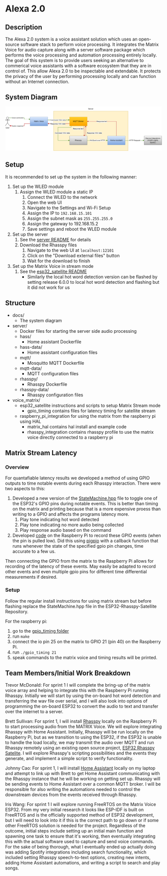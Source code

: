 # Alexa 2.0

## Description

The Alexa 2.0 system is a voice assistant solution which uses an open-source software
stack to perform voice processing. It integrates the Matrix Voice for audio capture
along with a server software package which performs the voice processing and automation
processing entirely locally. The goal of this system is to provide users seeking an
alternative to commerical voice assistants with a software ecosystem that they are in
control of. This allow Alexa 2.0 to be inspectable and extendable. It protects the
privacy of the user by performing processing locally and can function without an
Internet connection.

## System Diagram

![System Diagram](./docs/system_diagram.png)

## Setup

It is recommended to set up the system in the following manner:

1. Set up the WLED module
    1. Assign the WLED module a static IP
        1. Connect the WLED to the network
        2. Open the web UI
        3. Navigate to the Settings and Wi-Fi Setup
        4. Assign the IP to `192.168.15.101`
        5. Assign the subnet mask as `255.255.255.0`
        6. Assign the gateway to 192.168.15.2
        7. Save settings and reboot the WLED module
2. Set up the server
    1. See the [server README](https://github.com/neu-ece-4534-sp23/sp23-prj-voice-home-automation/blob/main/server/README.md#usage)
    for details
    2. Download the Rhasspy files
        1. Navigate to the web UI at `localhost:12101`
        2. Click on the "Download external files" button
        3. Wait for the download to finish
3. Set up the Matrix Voice in stream mode
    1. See the [esp32_satellite README](./voice_matrix/esp32_satellite/README.md)
        - Similarly the local hot word detection version can be flashed by setting release 6.0.0 to local hot word detection and flashing but it did not work for us

## Structure

* docs/
    * The system diagram
* server/
    * Docker files for starting the server side audio processing
    * hass/
        * Home assistant Dockerfile
    * hass-data/
        * Home assistant configuration files
    * mqtt/
        * Mosquitto MQTT Dockerfile
    * mqtt-data/
        * MQTT configuration files
    * rhasspy/
        * Rhasspy Dockerfile
    * rhasspy-data/
        * Rhasspy configuration files
* voice_matrix/
    * esp32_satellite instructions and scripts to setup Matrix Stream mode
        * gpio_timing contains files for latency timing for satellite stream
    * raspberry_pi_integration for using the matrix from the raspberry pi using HAL
        * matrix_hal contains hal install and example code
        * rhasspy_integration contains rhasspy profile to use the matrix voice directly connected to a raspberry pi

## Matrix Stream Latency

### Overview

For quantafiable latency results we developed a method of using GPIO outputs to time notable events during each Rhasspy interaction. There were two aspects to this:
1. Developed a new version of the [StateMachine.hpp](./voice_matrix/raspberry_pi_integration/gpio_timing/StateMachine.hpp) file to toggle one of the ESP32's GPIO pins during notable events. This is better than timing on the matrix and printing because that is a more expensive proess than writing to a GPIO and affects the programs latency more.
    1. Play tone indicating hot word detected
    2. Play tone indicating no more audio being collected
    3. Play response audio based on the command
2. Developed [code](./voice_matrix/raspberry_pi_integration/gpio_timing/gpio_timing.c) on the Raspberry Pi to record these GPIO events (when the pin is pulled low). Did this using [pigpio](https://abyz.me.uk/rpi/pigpio/) with a callback function that runs whenever the state of the specified gpio pin changes, time accurate to a few us. 

Then connecting the GPIO from the matrix to the Raspberry Pi allows for recording of the latency of these events. May easily be adapted to record other events and even multiple gpio pins for different time differential measurements if desired.

### Setup
Follow the regular install instructions for using matrix stream but before flashing replace the StateMachine.hpp file in the ESP32-Rhasspy-Satellite Repository.

For the raspberry pi:
1. go to the [gpio_timing folder](./voice_matrix/raspberry_pi_integration/gpio_timing/)
2. run `make`
3. connect the io pin 25 on the matrix to GPIO 21 (pin 40) on the Raspberry Pi.
4. run `./gpio_timing 21`
5. speak commands to the matrix voice and timing results will be printed.

## Team Members/Initial Work Breakdown

Trevor McDonald: For sprint 1 I will complete the bring-up of the matrix voice array and helping to integrate this with the Raspberry Pi running Rhasspy. Initially we will start by using the on-board hot word detection and transferring the wav file over serial, and I will also look into options of programming the on-board ESP32 to convert the audio to text and transfer over the internet to a server. 

Brett Sullivan: For sprint 1, I will install [Rhasspy](https://rhasspy.readthedocs.io/en/latest/) locally on the Raspberry Pi to start processing audio from the MATRIX Voice. We will explore integrating Rhasspy with Home Assistant. Initially, Rhasspy will be run locally on the Raspberry Pi, but as we transition to using the ESP32, if the ESP32 is unable to handle the load locally, we may transmit the audio over MQTT and run Rhasspy remotely using an existing open source project, [ESP32 Rhasspy Satelite](https://github.com/Romkabouter/ESP32-Rhasspy-Satellite). I will explore Rhasspy's scripting possibilities and the events they generate, and implement a simple script to verify functionality.

Johnny Cao: For sprint 1, I will install [Home Assistant](https://www.home-assistant.io/) locally on my laptop and attempt to link up with Brett to get Home Assistant communicating with the Rhasspy instance that he will be working on getting set up. Rhasspy will be sending events to Home Assistant over a common MQTT broker. I will be responsible for also writing the automations needed to control the downstream devices from the events received through Rhasspy.

Iris Wang: For sprint 1 I will explore running FreeRTOS on the Matrix Voice ESP32. From my very initial research it looks like ESP-IDF is built on FreeRTOS and is the officially supported method of ESP32 development, but I will need to look into it if this is the correct path to go down or if some other FreeRTOS solution is needed for the project. Regardless of the outcome, initial steps include setting up an initial main function and spawning one task to ensure that it's working, then eventually integrating this with the actual software used to capture and send voice commands. For the sake of being thorough, what I eventually ended up actually doing was adding Spotify integrations including search functionality, which included setting Rhasspy speech-to-text options, creating new intents, adding Home Assistant automations, and writing a script to search and play songs.

